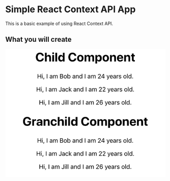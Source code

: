 # Simple React Context API App

This is a basic example of using React Context API.

## What you will create

![alt text](./context-example.png "Context Example")
